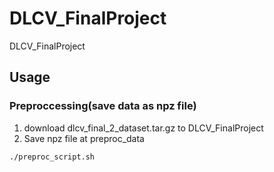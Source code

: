 # DLCV_FinalProject
DLCV_FinalProject

## Usage
### Preproccessing(save data as npz file)
1. download dlcv_final_2_dataset.tar.gz to DLCV_FinalProject
2. Save npz file at preproc_data
```
./preproc_script.sh
```
